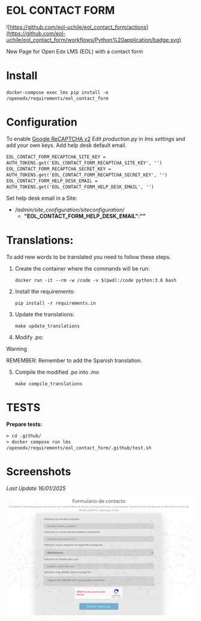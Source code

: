 # EOL CONTACT FORM

![https://github.com/eol-uchile/eol_contact_form/actions](https://github.com/eol-uchile/eol_contact_form/workflows/Python%20application/badge.svg)

New Page for Open Edx LMS (EOL) with a contact form

# Install

    docker-compose exec lms pip install -e /openedx/requirements/eol_contact_form

# Configuration

To enable [Google ReCAPTCHA v2](https://www.google.com/recaptcha/) Edit *production.py* in *lms settings* and add your own keys. Add help desk default email.

    EOL_CONTACT_FORM_RECAPTCHA_SITE_KEY = AUTH_TOKENS.get('EOL_CONTACT_FORM_RECAPTCHA_SITE_KEY', '')
    EOL_CONTACT_FORM_RECAPTCHA_SECRET_KEY = AUTH_TOKENS.get('EOL_CONTACT_FORM_RECAPTCHA_SECRET_KEY', '')
    EOL_CONTACT_FORM_HELP_DESK_EMAIL = AUTH_TOKENS.get('EOL_CONTACT_FORM_HELP_DESK_EMAIL', '')

Set help desk email in a Site:
- */admin/site_configuration/siteconfiguration/*
    - **"EOL_CONTACT_FORM_HELP_DESK_EMAIL":""**

# Translations:
To add new words to be translated you need to follow these steps.
1. Create the container where the commands will be run:
    ```
    docker run -it --rm -w /code -v $(pwd):/code python:3.8 bash
    ```

2. Install the requirements:
    ```
    pip install -r requirements.in
    ```

3. Update the translations:

    ```
    make update_translations
    ```

4. Modify .po:
> [!WARNING]
> REMEMBER: Remember to add the Spanish translation.

5. Compile the modified .po into .mo
    ```
    make compile_translations
    ```
# TESTS
**Prepare tests:**

    > cd .github/
    > docker compose run lms /openedx/requirements/eol_contact_form/.github/test.sh

# Screenshots
*Last Update 16/01/2025*

<p align="center">
<img width="600" src="examples/lms_contact_form.png">
</p>
